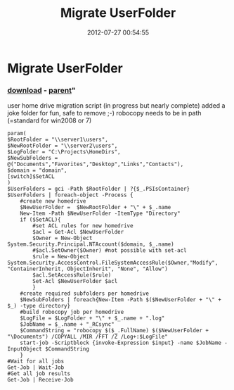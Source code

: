 ﻿---
pid:            3549
parent:         3548
children:       
poster:         chriskenis
title:          Migrate UserFolder
date:           2012-07-27 00:54:55
format:         posh
---

# Migrate UserFolder

### [download](3549.ps1) - [parent](3548.md)"

user home drive migration script (in progress but nearly complete)
added a joke folder for fun, safe to remove ;-)
robocopy needs to be in path (=standard for win2008 or 7)

```posh
param(
$RootFolder = "\\server1\users",
$NewRootFolder = "\\server2\users",
$LogFolder = "C:\Projects\HomeDirs",
$NewSubFolders = @("Documents","Favorites","Desktop","Links","Contacts"),
$domain = "domain",
[switch]$SetACL
)
$UserFolders = gci -Path $RootFolder | ?{$_.PSIsContainer}
$UserFolders | foreach-object -Process {
	#create new homedrive
	$NewUserFolder =  $NewRootFolder + "\" + $_.name
	New-Item -Path $NewUserFolder -ItemType "Directory"
	if ($SetACL){
		#set ACL rules for new homedrive
		$acl = Get-Acl $NewUserFolder
		$Owner = New-Object System.Security.Principal.NTAccount($domain, $_.name)
		#$acl.SetOwner($Owner) #not possible with set-acl
		$rule = New-Object System.Security.AccessControl.FileSystemAccessRule($Owner,"Modify", "ContainerInherit, ObjectInherit", "None", "Allow")
		$acl.SetAccessRule($rule)
		Set-Acl $NewUserFolder $acl
		}
	#create required subfolders per homedrive
	$NewSubFolders | foreach{New-Item -Path $($NewUserFolder + "\" + $_) -type directory}
	#build robocopy job per homedrive
	$LogFile = $LogFolder + "\" + $_.name + ".log"
	$JobName = $_.name + "_RCsync"
	$CommandString = "robocopy $($_.FullName) $($NewUserFolder + "\Documents") /COPYALL /MIR /FFT /Z /Log+:$LogFile"
	start-job -Scriptblock {invoke-Expression $input} -name $JobName -InputObject $CommandString
    }
#Wait for all jobs
Get-Job | Wait-Job
#Get all job results
Get-Job | Receive-Job
```
